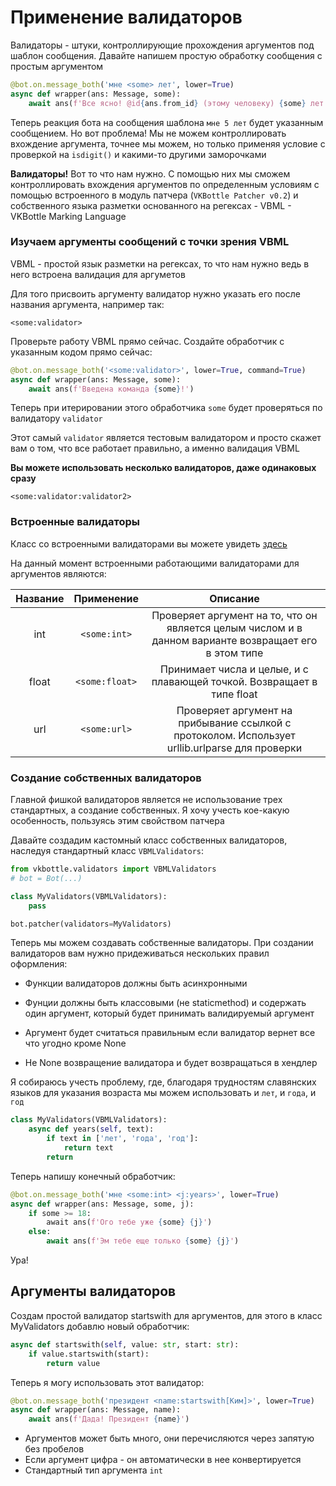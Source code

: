 # Применение валидаторов

Валидаторы - штуки, контроллирующие прохождения аргументов под шаблон сообщения. Давайте напишем простую обработку сообщения с простым аргументом

```python
@bot.on.message_both('мне <some> лет', lower=True)
async def wrapper(ans: Message, some):
    await ans(f'Все ясно! @id{ans.from_id} (этому человеку) {some} лет')
```

Теперь реакция бота на сообщения шаблона `мне 5 лет` будет указанным сообщением. Но вот проблема! Мы не можем контроллировать вхождение аргумента, точнее мы можем, но только применяя условие с проверкой на `isdigit()` и какими-то другими заморочками

**Валидаторы!** Вот то что нам нужно. С помощью них мы сможем контроллировать вхождения аргументов по определенным условиям с помощью встроенного в модуль патчера (`VKBottle Patcher v0.2`)  и собственного языка разметки основанного на регексах - VBML - VKBottle Marking Language

### Изучаем аргументы сообщений с точки зрения VBML

VBML - простой язык разметки на регексах, то что нам нужно ведь в него встроена валидация для аргуметов

Для того присвоить аргументу валидатор нужно указать его после названия аргумента, например так:

`<some:validator>`

Проверьте работу VBML прямо сейчас. Создайте обработчик с указанным кодом прямо сейчас:

```python
@bot.on.message_both('<some:validator>', lower=True, command=True)
async def wrapper(ans: Message, some):
    await ans(f'Введена команда {some}!')
```

Теперь при итерировании этого обработчика `some` будет проверяться по валидатору `validator`

Этот самый `validator` является тестовым валидатором и просто скажет вам о том, что все работает правильно, а именно валидация VBML

**Вы можете использовать несколько валидаторов, даже одинаковых сразу**

`<some:validator:validator2>`

### Встроенные валидаторы

Класс со встроенными валидаторами вы можете увидеть [здесь](../vkbottle/framework/patcher/validators/vbml.py)

На данный момент встроенными работающими валидаторами для аргументов являются:

| Название | Применение     | Описание                                                                                              |
|:--------:|:--------------:|:-----------------------------------------------------------------------------------------------------:|
| int      | `<some:int>`   | Проверяет аргумент на то, что он является целым числом и в данном варианте возвращает его в этом типе |
| float    | `<some:float>` | Принимает числа и целые, и с плавающей точкой. Возвращает в типе float                                |
| url      | `<some:url>`   | Проверяет аргумент на прибывание ссылкой с протоколом. Использует urllib.urlparse для проверки        |

### Создание собственных валидаторов

Главной фишкой валидаторов является не использование трех стандартных, а создание собственных. Я хочу учесть кое-какую особенность, пользуясь этим свойством патчера

Давайте создадим кастомный класс собственных валидаторов, наследуя стандартный класс `VBMLValidators`:

```python
from vkbottle.validators import VBMLValidators
# bot = Bot(...)

class MyValidators(VBMLValidators):
    pass

bot.patcher(validators=MyValidators)
```

Теперь мы можем создавать собственные валидаторы. При создании валидаторов вам нужно придеживаться нескольких правил оформления:

* Функции валидаторов должны быть асинхронными

* Фунции должны быть классовыми (не staticmethod) и содержать один аргумент, который будет принимать валидируемый аргумент

* Аргумент будет считаться правильным если валидатор вернет все что угодно кроме None

* Не None возвращение валидатора и будет возвращаться в хендлер

Я собираюсь учесть проблему, где, благодаря трудностям славянских языков для указания возраста мы можем использовать и `лет`, и `года`, и `год`

```python
class MyValidators(VBMLValidators):
    async def years(self, text):
        if text in ['лет', 'года', 'год']:
            return text
        return
```

Теперь напишу конечный обработчик:

```python
@bot.on.message_both('мне <some:int> <j:years>', lower=True)
async def wrapper(ans: Message, some, j):
    if some >= 18:
        await ans(f'Ого тебе уже {some} {j}')
    else:
        await ans(f'Эм тебе еще только {some} {j}')
```

Ура!

## Аргументы валидаторов

Создам простой валидатор startswith для аргументов, для этого в класс MyValidators добавлю новый обработчик:  

```python
async def startswith(self, value: str, start: str):
    if value.startswith(start):
        return value
```

Теперь я могу использовать этот валидатор:

```python
@bot.on.message_both('президент <name:startswith[Ким]>', lower=True)
async def wrapper(ans: Message, name):
    await ans(f'Дада! Президент {name}')
```

* Аргументов может быть много, они перечисляются через запятую без пробелов  
* Если аргумент цифра - он автоматически в нее конвертируется 
* Стандартный тип аргумента `int`
